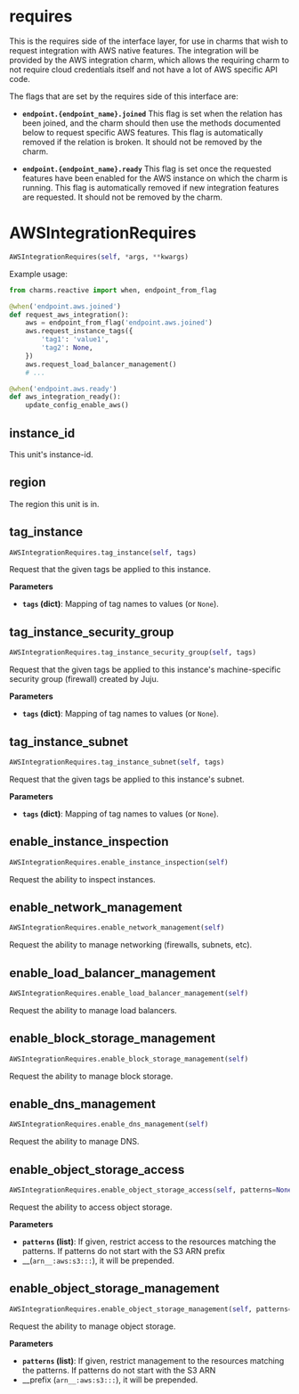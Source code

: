 <h1 id="requires">requires</h1>


This is the requires side of the interface layer, for use in charms that
wish to request integration with AWS native features.  The integration will
be provided by the AWS integration charm, which allows the requiring charm
to not require cloud credentials itself and not have a lot of AWS specific
API code.

The flags that are set by the requires side of this interface are:

* **`endpoint.{endpoint_name}.joined`** This flag is set when the relation
  has been joined, and the charm should then use the methods documented below
  to request specific AWS features.  This flag is automatically removed if
  the relation is broken.  It should not be removed by the charm.

* **`endpoint.{endpoint_name}.ready`** This flag is set once the requested
  features have been enabled for the AWS instance on which the charm is
  running.  This flag is automatically removed if new integration features
  are requested.  It should not be removed by the charm.

<h1 id="requires.AWSIntegrationRequires">AWSIntegrationRequires</h1>

```python
AWSIntegrationRequires(self, *args, **kwargs)
```

Example usage:

```python
from charms.reactive import when, endpoint_from_flag

@when('endpoint.aws.joined')
def request_aws_integration():
    aws = endpoint_from_flag('endpoint.aws.joined')
    aws.request_instance_tags({
        'tag1': 'value1',
        'tag2': None,
    })
    aws.request_load_balancer_management()
    # ...

@when('endpoint.aws.ready')
def aws_integration_ready():
    update_config_enable_aws()
```

<h2 id="requires.AWSIntegrationRequires.instance_id">instance_id</h2>


This unit's instance-id.

<h2 id="requires.AWSIntegrationRequires.region">region</h2>


The region this unit is in.

<h2 id="requires.AWSIntegrationRequires.tag_instance">tag_instance</h2>

```python
AWSIntegrationRequires.tag_instance(self, tags)
```

Request that the given tags be applied to this instance.

__Parameters__

- __`tags` (dict)__: Mapping of tag names to values (or `None`).

<h2 id="requires.AWSIntegrationRequires.tag_instance_security_group">tag_instance_security_group</h2>

```python
AWSIntegrationRequires.tag_instance_security_group(self, tags)
```

Request that the given tags be applied to this instance's
machine-specific security group (firewall) created by Juju.

__Parameters__

- __`tags` (dict)__: Mapping of tag names to values (or `None`).

<h2 id="requires.AWSIntegrationRequires.tag_instance_subnet">tag_instance_subnet</h2>

```python
AWSIntegrationRequires.tag_instance_subnet(self, tags)
```

Request that the given tags be applied to this instance's subnet.

__Parameters__

- __`tags` (dict)__: Mapping of tag names to values (or `None`).

<h2 id="requires.AWSIntegrationRequires.enable_instance_inspection">enable_instance_inspection</h2>

```python
AWSIntegrationRequires.enable_instance_inspection(self)
```

Request the ability to inspect instances.

<h2 id="requires.AWSIntegrationRequires.enable_network_management">enable_network_management</h2>

```python
AWSIntegrationRequires.enable_network_management(self)
```

Request the ability to manage networking (firewalls, subnets, etc).

<h2 id="requires.AWSIntegrationRequires.enable_load_balancer_management">enable_load_balancer_management</h2>

```python
AWSIntegrationRequires.enable_load_balancer_management(self)
```

Request the ability to manage load balancers.

<h2 id="requires.AWSIntegrationRequires.enable_block_storage_management">enable_block_storage_management</h2>

```python
AWSIntegrationRequires.enable_block_storage_management(self)
```

Request the ability to manage block storage.

<h2 id="requires.AWSIntegrationRequires.enable_dns_management">enable_dns_management</h2>

```python
AWSIntegrationRequires.enable_dns_management(self)
```

Request the ability to manage DNS.

<h2 id="requires.AWSIntegrationRequires.enable_object_storage_access">enable_object_storage_access</h2>

```python
AWSIntegrationRequires.enable_object_storage_access(self, patterns=None)
```

Request the ability to access object storage.

__Parameters__

- __`patterns` (list)__: If given, restrict access to the resources matching
    the patterns. If patterns do not start with the S3 ARN prefix
- __(`arn__:aws:s3:::`), it will be prepended.

<h2 id="requires.AWSIntegrationRequires.enable_object_storage_management">enable_object_storage_management</h2>

```python
AWSIntegrationRequires.enable_object_storage_management(self, patterns=None)
```

Request the ability to manage object storage.

__Parameters__

- __`patterns` (list)__: If given, restrict management to the resources
    matching the patterns. If patterns do not start with the S3 ARN
- __prefix (`arn__:aws:s3:::`), it will be prepended.


